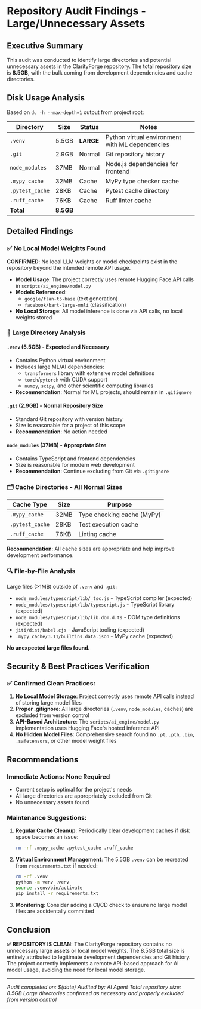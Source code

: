 # Repository Audit Findings - Large/Unnecessary Assets

## Executive Summary

This audit was conducted to identify large directories and potential unnecessary assets in the ClarityForge repository. The total repository size is **8.5GB**, with the bulk coming from development dependencies and cache directories.

## Disk Usage Analysis

Based on `du -h --max-depth=1` output from project root:

| Directory | Size | Status | Notes |
|-----------|------|--------|-------|
| `.venv` | 5.5GB | **LARGE** | Python virtual environment with ML dependencies |
| `.git` | 2.9GB | Normal | Git repository history |
| `node_modules` | 37MB | Normal | Node.js dependencies for frontend |
| `.mypy_cache` | 32MB | Cache | MyPy type checker cache |
| `.pytest_cache` | 28KB | Cache | Pytest cache directory |
| `.ruff_cache` | 76KB | Cache | Ruff linter cache |
| **Total** | **8.5GB** | | |

## Detailed Findings

### ✅ No Local Model Weights Found

**CONFIRMED**: No local LLM weights or model checkpoints exist in the repository beyond the intended remote API usage.

- **Model Usage**: The project correctly uses remote Hugging Face API calls in `scripts/ai_engine/model.py`
- **Models Referenced**: 
  - `google/flan-t5-base` (text generation)
  - `facebook/bart-large-mnli` (classification)
- **No Local Storage**: All model inference is done via API calls, no local weights stored

### 📁 Large Directory Analysis

#### `.venv` (5.5GB) - Expected and Necessary
- Contains Python virtual environment
- Includes large ML/AI dependencies:
  - `transformers` library with extensive model definitions
  - `torch`/`pytorch` with CUDA support
  - `numpy`, `scipy`, and other scientific computing libraries
- **Recommendation**: Normal for ML projects, should remain in `.gitignore`

#### `.git` (2.9GB) - Normal Repository Size
- Standard Git repository with version history
- Size is reasonable for a project of this scope
- **Recommendation**: No action needed

#### `node_modules` (37MB) - Appropriate Size
- Contains TypeScript and frontend dependencies
- Size is reasonable for modern web development
- **Recommendation**: Continue excluding from Git via `.gitignore`

### 🗂️ Cache Directories - All Normal Sizes

| Cache Type | Size | Purpose |
|------------|------|---------|
| `.mypy_cache` | 32MB | Type checking cache (MyPy) |
| `.pytest_cache` | 28KB | Test execution cache |
| `.ruff_cache` | 76KB | Linting cache |

**Recommendation**: All cache sizes are appropriate and help improve development performance.

### 🔍 File-by-File Analysis

Large files (>1MB) outside of `.venv` and `.git`:
- `node_modules/typescript/lib/_tsc.js` - TypeScript compiler (expected)
- `node_modules/typescript/lib/typescript.js` - TypeScript library (expected)
- `node_modules/typescript/lib/lib.dom.d.ts` - DOM type definitions (expected)
- `jiti/dist/babel.cjs` - JavaScript tooling (expected)
- `.mypy_cache/3.11/builtins.data.json` - MyPy cache (expected)

**No unexpected large files found.**

## Security & Best Practices Verification

### ✅ Confirmed Clean Practices:

1. **No Local Model Storage**: Project correctly uses remote API calls instead of storing large model files
2. **Proper .gitignore**: All large directories (`.venv`, `node_modules`, caches) are excluded from version control
3. **API-Based Architecture**: The `scripts/ai_engine/model.py` implementation uses Hugging Face's hosted inference API
4. **No Hidden Model Files**: Comprehensive search found no `.pt`, `.pth`, `.bin`, `.safetensors`, or other model weight files

## Recommendations

### Immediate Actions: None Required
- Current setup is optimal for the project's needs
- All large directories are appropriately excluded from Git
- No unnecessary assets found

### Maintenance Suggestions:
1. **Regular Cache Cleanup**: Periodically clear development caches if disk space becomes an issue:
   ```bash
   rm -rf .mypy_cache .pytest_cache .ruff_cache
   ```

2. **Virtual Environment Management**: The 5.5GB `.venv` can be recreated from `requirements.txt` if needed:
   ```bash
   rm -rf .venv
   python -m venv .venv
   source .venv/bin/activate
   pip install -r requirements.txt
   ```

3. **Monitoring**: Consider adding a CI/CD check to ensure no large model files are accidentally committed

## Conclusion

**✅ REPOSITORY IS CLEAN**: The ClarityForge repository contains no unnecessary large assets or local model weights. The 8.5GB total size is entirely attributed to legitimate development dependencies and Git history. The project correctly implements a remote API-based approach for AI model usage, avoiding the need for local model storage.

---
*Audit completed on: $(date)*
*Audited by: AI Agent*
*Total repository size: 8.5GB*
*Large directories confirmed as necessary and properly excluded from version control*

